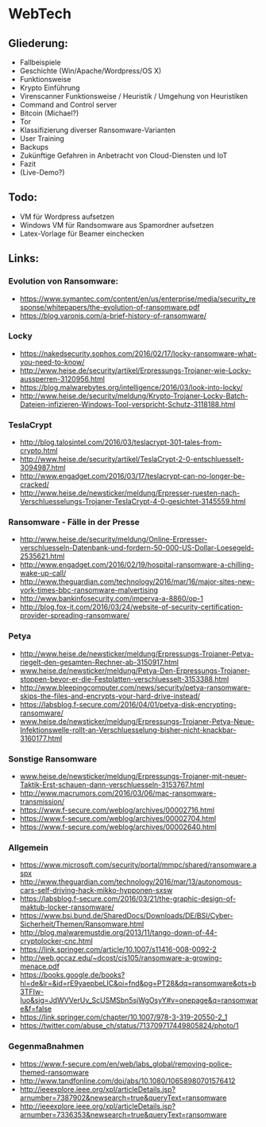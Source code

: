 # WebTech

## Gliederung:

- Fallbeispiele
- Geschichte (Win/Apache/Wordpress/OS X)
- Funktionsweise
- Krypto Einführung
- Virenscanner Funktionsweise / Heuristik / Umgehung von Heuristiken
- Command and Control server
- Bitcoin (Michael?)
- Tor
- Klassifizierung diverser Ransomware-Varianten
- User Training
- Backups
- Zukünftige Gefahren in Anbetracht von Cloud-Diensten und IoT
- Fazit
- (Live-Demo?)

## Todo:

- VM für Wordpress aufsetzen
- Windows VM für Randsomware aus Spamordner aufsetzen
- Latex-Vorlage für Beamer einchecken

## Links:

### Evolution von Ransomware:

- https://www.symantec.com/content/en/us/enterprise/media/security_response/whitepapers/the-evolution-of-ransomware.pdf
- https://blog.varonis.com/a-brief-history-of-ransomware/

### Locky

- https://nakedsecurity.sophos.com/2016/02/17/locky-ransomware-what-you-need-to-know/
- http://www.heise.de/security/artikel/Erpressungs-Trojaner-wie-Locky-aussperren-3120956.html
- https://blog.malwarebytes.org/intelligence/2016/03/look-into-locky/
- http://www.heise.de/security/meldung/Krypto-Trojaner-Locky-Batch-Dateien-infizieren-Windows-Tool-verspricht-Schutz-3118188.html

### TeslaCrypt

- http://blog.talosintel.com/2016/03/teslacrypt-301-tales-from-crypto.html
- http://www.heise.de/security/artikel/TeslaCrypt-2-0-entschluesselt-3094987.html
- http://www.engadget.com/2016/03/17/teslacrypt-can-no-longer-be-cracked/
- http://www.heise.de/newsticker/meldung/Erpresser-ruesten-nach-Verschluesselungs-Trojaner-TeslaCrypt-4-0-gesichtet-3145559.html

### Ransomware - Fälle in der Presse

- http://www.heise.de/security/meldung/Online-Erpresser-verschluesseln-Datenbank-und-fordern-50-000-US-Dollar-Loesegeld-2535621.html
- http://www.engadget.com/2016/02/19/hospital-ransomware-a-chilling-wake-up-call/
- http://www.theguardian.com/technology/2016/mar/16/major-sites-new-york-times-bbc-ransomware-malvertising
- http://www.bankinfosecurity.com/imperva-a-8860/op-1
- http://blog.fox-it.com/2016/03/24/website-of-security-certification-provider-spreading-ransomware/

### Petya

- http://www.heise.de/newsticker/meldung/Erpressungs-Trojaner-Petya-riegelt-den-gesamten-Rechner-ab-3150917.html
- www.heise.de/newsticker/meldung/Petya-Den-Erpressungs-Trojaner-stoppen-bevor-er-die-Festplatten-verschluesselt-3153388.html
- http://www.bleepingcomputer.com/news/security/petya-ransomware-skips-the-files-and-encrypts-your-hard-drive-instead/
- https://labsblog.f-secure.com/2016/04/01/petya-disk-encrypting-ransomware/
- www.heise.de/newsticker/meldung/Erpressungs-Trojaner-Petya-Neue-Infektionswelle-rollt-an-Verschluesselung-bisher-nicht-knackbar-3160177.html

### Sonstige Ransomware

- www.heise.de/newsticker/meldung/Erpressungs-Trojaner-mit-neuer-Taktik-Erst-schauen-dann-verschluesseln-3153767.html
- http://www.macrumors.com/2016/03/06/mac-ransomware-transmission/
- https://www.f-secure.com/weblog/archives/00002716.html
- https://www.f-secure.com/weblog/archives/00002704.html
- https://www.f-secure.com/weblog/archives/00002640.html

### Allgemein

- https://www.microsoft.com/security/portal/mmpc/shared/ransomware.aspx
- http://www.theguardian.com/technology/2016/mar/13/autonomous-cars-self-driving-hack-mikko-hypponen-sxsw
- https://labsblog.f-secure.com/2016/03/21/the-graphic-design-of-maktub-locker-ransomware/
- https://www.bsi.bund.de/SharedDocs/Downloads/DE/BSI/Cyber-Sicherheit/Themen/Ransomware.html
- http://blog.malwaremustdie.org/2013/11/tango-down-of-44-cryptolocker-cnc.html
- https://link.springer.com/article/10.1007/s11416-008-0092-2
- http://web.gccaz.edu/~dcost/cis105/ransomware-a-growing-menace.pdf
- https://books.google.de/books?hl=de&lr=&id=rE9yaepbeLIC&oi=fnd&pg=PT28&dq=ransomware&ots=b3TFIw-Iuo&sig=JdWVVerUv_ScUSMSbn5sjWgOsyY#v=onepage&q=ransomware&f=false
- https://link.springer.com/chapter/10.1007/978-3-319-20550-2_1
- https://twitter.com/abuse_ch/status/713709717449805824/photo/1

### Gegenmaßnahmen

- https://www.f-secure.com/en/web/labs_global/removing-police-themed-ransomware
- http://www.tandfonline.com/doi/abs/10.1080/10658980701576412
- http://ieeexplore.ieee.org/xpl/articleDetails.jsp?arnumber=7387902&newsearch=true&queryText=ransomware
- http://ieeexplore.ieee.org/xpl/articleDetails.jsp?arnumber=7336353&newsearch=true&queryText=ransomware
